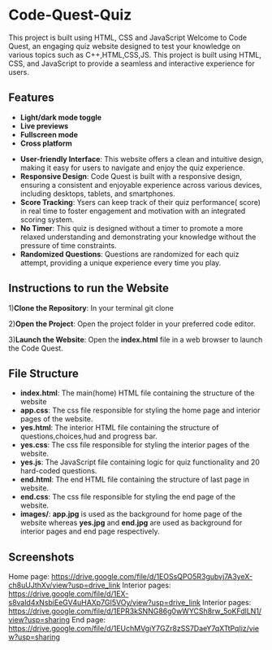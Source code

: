 # Code-Quest-Quiz
This project is built using HTML, CSS and JavaScript 
Welcome to Code Quest, an engaging quiz website designed to test your knowledge on various topics such as C++,HTML,CSS,JS. This project is built using HTML, CSS, and JavaScript to provide a seamless and interactive experience for users.



## Features

- **Light/dark mode toggle**
- **Live previews**
- **Fullscreen mode**
- **Cross platform**

* **User-friendly Interface**: This website offers a clean and intuitive design, making it easy for users to navigate and enjoy the quiz experience.
* **Responsive Design**: Code Quest is built with a responsive design, ensuring a consistent and enjoyable experience across various devices, including desktops, tablets, and smartphones.
* **Score Tracking**: Ysers can keep track of their quiz performance( score) in real time to foster engagement and motivation with an integrated scoring system.
* **No Timer**: This quiz is designed without a timer to promote a more relaxed understanding and demonstrating your knowledge without the pressure of time constraints.
* **Randomized Questions**: Questions are randomized for each quiz attempt, providing a unique experience every time you play.
## Instructions to run the Website
1)**Clone the Repository**: In your terminal
git clone              

2)**Open the Project**:
Open the project folder in your preferred code editor.

3)**Launch the Website**:
Open the **index.html** file in a web browser to launch the Code Quest.

## File Structure
* **index.html**: The main(home) HTML file containing the structure of the website
* **app.css**: The css file responsible for styling the home page and interior pages of the website.
* **yes.html**: The interior HTML file containing the structure of questions,choices,hud and progress bar.
* **yes.css**: The css file responsible for styling the interior pages of the website.
* **yes.js**: The JavaScript file containing logic for quiz functionality and 20 hard-coded questions.
* **end.html**: The end HTML file containing the structure of last page in website.
* **end.css**: The css file responsible for styling the end page of the website.
* **images/**: **app.jpg** is used as the background for home page of the website whereas **yes.jpg** and **end.jpg** are used as background for interior pages and end page respectively.

 ## Screenshots

Home page: https://drive.google.com/file/d/1EOSsQPO5R3gubvj7A3yeX-ch8uUJthXv/view?usp=drive_link
Interior pages: https://drive.google.com/file/d/1EX-s8vald4xNsbiEeGV4uHAXp7GI5VOy/view?usp=drive_link
Interior pages: https://drive.google.com/file/d/1EPR3kSNNG86g0wWYCSh8rw_5oKFdlLN1/view?usp=sharing
End page: https://drive.google.com/file/d/1EUchMVgiY7GZr8zSS7DaeY7qXTtPqIiz/view?usp=sharing
